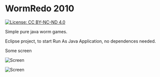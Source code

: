 # WormRedo 2010

[![License: CC BY-NC-ND 4.0](https://img.shields.io/badge/License-CC%20BY--NC--ND%204.0-lightgrey.svg)](https://creativecommons.org/licenses/by-nc-nd/4.0/)

Simple pure java worm games. 

Eclipse project, to start Run As Java Application, no dependences needed.

Some screen

![Screen](https://github.com/xreef/WormRedo/blob/master/resources/schem01.png)

![Screen](https://github.com/xreef/WormRedo/blob/master/resources/schem02.png)
